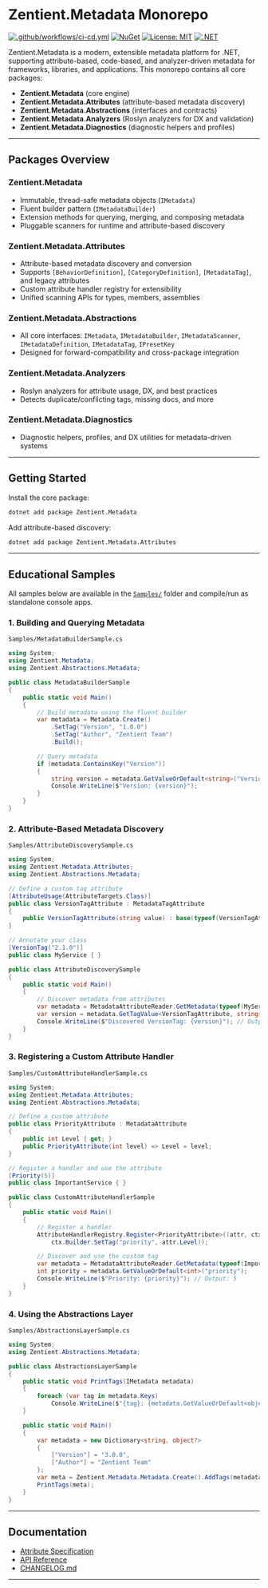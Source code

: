 # Zentient.Metadata Monorepo

[![.github/workflows/ci-cd.yml](https://github.com/ulfbou/Zentient.Metadata/actions/workflows/ci-cd.yml/badge.svg)](https://github.com/ulfbou/Zentient.Metadata/actions/workflows/ci-cd.yml)
[![NuGet](https://img.shields.io/nuget/v/Zentient.Metadata.svg)](https://www.nuget.org/packages/Zentient.Metadata)
[![License: MIT](https://img.shields.io/badge/License-MIT-yellow.svg)](https://opensource.org/licenses/MIT)
[![.NET](https://img.shields.io/badge/.NET-8.0%20%7C%209.0-blue.svg)](https://dotnet.microsoft.com/)

Zentient.Metadata is a modern, extensible metadata platform for .NET, supporting attribute-based, code-based, and analyzer-driven metadata for frameworks, libraries, and applications. This monorepo contains all core packages:

- **Zentient.Metadata** (core engine)
- **Zentient.Metadata.Attributes** (attribute-based metadata discovery)
- **Zentient.Metadata.Abstractions** (interfaces and contracts)
- **Zentient.Metadata.Analyzers** (Roslyn analyzers for DX and validation)
- **Zentient.Metadata.Diagnostics** (diagnostic helpers and profiles)

---

## Packages Overview

### Zentient.Metadata

- Immutable, thread-safe metadata objects (`IMetadata`)
- Fluent builder pattern (`IMetadataBuilder`)
- Extension methods for querying, merging, and composing metadata
- Pluggable scanners for runtime and attribute-based discovery

### Zentient.Metadata.Attributes

- Attribute-based metadata discovery and conversion
- Supports `[BehaviorDefinition]`, `[CategoryDefinition]`, `[MetadataTag]`, and legacy attributes
- Custom attribute handler registry for extensibility
- Unified scanning APIs for types, members, assemblies

### Zentient.Metadata.Abstractions

- All core interfaces: `IMetadata`, `IMetadataBuilder`, `IMetadataScanner`, `IMetadataDefinition`, `IMetadataTag`, `IPresetKey`
- Designed for forward-compatibility and cross-package integration

### Zentient.Metadata.Analyzers

- Roslyn analyzers for attribute usage, DX, and best practices
- Detects duplicate/conflicting tags, missing docs, and more

### Zentient.Metadata.Diagnostics

- Diagnostic helpers, profiles, and DX utilities for metadata-driven systems

---

## Getting Started

Install the core package:

```sh
dotnet add package Zentient.Metadata
```

Add attribute-based discovery:

```sh
dotnet add package Zentient.Metadata.Attributes
```

---

## Educational Samples

All samples below are available in the [`Samples/`](Samples/) folder and compile/run as standalone console apps.

### 1. Building and Querying Metadata

`Samples/MetadataBuilderSample.cs`
```csharp
using System;
using Zentient.Metadata;
using Zentient.Abstractions.Metadata;

public class MetadataBuilderSample
{
    public static void Main()
    {
        // Build metadata using the fluent builder
        var metadata = Metadata.Create()
            .SetTag("Version", "1.0.0")
            .SetTag("Author", "Zentient Team")
            .Build();

        // Query metadata
        if (metadata.ContainsKey("Version"))
        {
            string version = metadata.GetValueOrDefault<string>("Version");
            Console.WriteLine($"Version: {version}");
        }
    }
}
```

### 2. Attribute-Based Metadata Discovery

`Samples/AttributeDiscoverySample.cs`
```csharp
using System;
using Zentient.Metadata.Attributes;
using Zentient.Abstractions.Metadata;

// Define a custom tag attribute
[AttributeUsage(AttributeTargets.Class)]
public class VersionTagAttribute : MetadataTagAttribute
{
    public VersionTagAttribute(string value) : base(typeof(VersionTagAttribute), value) { }
}

// Annotate your class
[VersionTag("2.1.0")]
public class MyService { }

public class AttributeDiscoverySample
{
    public static void Main()
    {
        // Discover metadata from attributes
        var metadata = MetadataAttributeReader.GetMetadata(typeof(MyService));
        var version = metadata.GetTagValue<VersionTagAttribute, string>();
        Console.WriteLine($"Discovered VersionTag: {version}"); // Output: 2.1.0
    }
}
```

### 3. Registering a Custom Attribute Handler

`Samples/CustomAttributeHandlerSample.cs`
```csharp
using System;
using Zentient.Metadata.Attributes;
using Zentient.Abstractions.Metadata;

// Define a custom attribute
public class PriorityAttribute : MetadataAttribute
{
    public int Level { get; }
    public PriorityAttribute(int level) => Level = level;
}

// Register a handler and use the attribute
[Priority(5)]
public class ImportantService { }

public class CustomAttributeHandlerSample
{
    public static void Main()
    {
        // Register a handler
        AttributeHandlerRegistry.Register<PriorityAttribute>((attr, ctx) =>
            ctx.Builder.SetTag("priority", attr.Level));

        // Discover and use the custom tag
        var metadata = MetadataAttributeReader.GetMetadata(typeof(ImportantService));
        int priority = metadata.GetValueOrDefault<int>("priority");
        Console.WriteLine($"Priority: {priority}"); // Output: 5
    }
}
```

### 4. Using the Abstractions Layer

`Samples/AbstractionsLayerSample.cs`
```csharp
using System;
using Zentient.Abstractions.Metadata;

public class AbstractionsLayerSample
{
    public static void PrintTags(IMetadata metadata)
    {
        foreach (var tag in metadata.Keys)
            Console.WriteLine($"{tag}: {metadata.GetValueOrDefault<object>(tag)}");
    }

    public static void Main()
    {
        var metadata = new Dictionary<string, object?>
        {
            ["Version"] = "3.0.0",
            ["Author"] = "Zentient Team"
        };
        var meta = Zentient.Metadata.Metadata.Create().AddTags(metadata).Build();
        PrintTags(meta);
    }
}
```

---

## Documentation

- [Attribute Specification](docs/Zentient_Metadata_Metadata-Attribute-Specification.md)
- [API Reference](https://ulfbou.github.io/Zentient.Metadata/)
- [CHANGELOG.md](CHANGELOG.md)

---
